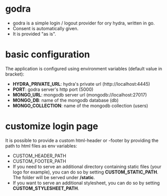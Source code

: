godra
=====
* godra is a simple login / logout provider for ory hydra, written in go.
* Consent is automatically given.
* It is provided "as is".

# basic configuration
The application is configured using environment variables (default value in bracket):
* **HYDRA_PRIVATE_URL**: hydra's private url (http://localhost:4445)
* **PORT**: godra server's http port (5000)
* **MONGO_URL**: mongodb server url (mongodb://localhost:27017)
* **MONGO_DB**: name of the mongodb database (db)
* **MONGO_COLLECTION**: name of the mongodb collection (users)

# customize login page
It is possible to provide a custom html-header or -footer by providing the path to html files as env variables:
  * CUSTOM_HEADER_PATH
  * CUSTOM_FOOTER_PATH
* If you need to serve an additional directory containing static files (your logo for example), you can do so by setting **CUSTOM_STATIC_PATH**. The folder will be served under **/static**.
* If you want to serve an additional stylesheet, you can do so by setting **CUSTOM_STYLESHEET_PATH**.
